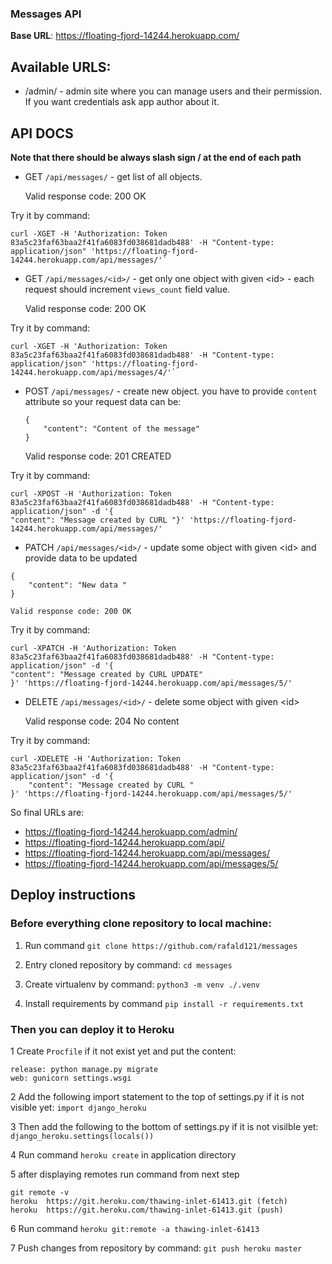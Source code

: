 ### Messages API 


**Base URL**: https://floating-fjord-14244.herokuapp.com/

## Available URLS:
- /admin/ - admin site where you can manage users and their permission. If you want credentials ask app author about it. 


## API DOCS

**Note that there should be always slash sign / at the end of each path**

- GET `/api/messages/`  - get list of all objects.

    
    Valid response code: 200 OK

Try it by command:

    curl -XGET -H 'Authorization: Token 83a5c23faf63baa2f41fa6083fd038681dadb488' -H "Content-type: application/json" 'https://floating-fjord-14244.herokuapp.com/api/messages/'`


- GET `/api/messages/<id>/`  - get only one object with given  \<id> - each request should increment `views_count` field value.


    Valid response code: 200 OK

Try it by command:

    curl -XGET -H 'Authorization: Token 83a5c23faf63baa2f41fa6083fd038681dadb488' -H "Content-type: application/json" 'https://floating-fjord-14244.herokuapp.com/api/messages/4/'`
 
- POST `/api/messages/`  - create new object. you have to provide `content` attribute so your request data can be:

    ```
    {
        "content": "Content of the message"
    }
    ```


    Valid response code: 201 CREATED
    
Try it by command:

    curl -XPOST -H 'Authorization: Token 83a5c23faf63baa2f41fa6083fd038681dadb488' -H "Content-type: application/json" -d '{
	"content": "Message created by CURL "}' 'https://floating-fjord-14244.herokuapp.com/api/messages/'
        

- PATCH `/api/messages/<id>/` - update some object with given \<id> and provide data to be updated

```
{
	"content": "New data "
}
```

    Valid response code: 200 OK
    
Try it by command:

    curl -XPATCH -H 'Authorization: Token 83a5c23faf63baa2f41fa6083fd038681dadb488' -H "Content-type: application/json" -d '{
    "content": "Message created by CURL UPDATE"
    }' 'https://floating-fjord-14244.herokuapp.com/api/messages/5/'


- DELETE `/api/messages/<id>/` - delete some object with given \<id>

    
    Valid response code: 204 No content 
 
Try it by command:

    curl -XDELETE -H 'Authorization: Token 83a5c23faf63baa2f41fa6083fd038681dadb488' -H "Content-type: application/json" -d '{
        "content": "Message created by CURL "
    }' 'https://floating-fjord-14244.herokuapp.com/api/messages/5/'
    
 
So final URLs are:
- https://floating-fjord-14244.herokuapp.com/admin/
- https://floating-fjord-14244.herokuapp.com/api/
- https://floating-fjord-14244.herokuapp.com/api/messages/
- https://floating-fjord-14244.herokuapp.com/api/messages/5/


## Deploy instructions

### Before everything clone repository to local machine:

1. Run command `git clone https://github.com/rafald121/messages`

2. Entry cloned repository by command: `cd messages`

3. Create virtualenv by command: `python3 -m venv ./.venv`

4. Install requirements by command `pip install -r requirements.txt`


### Then you can deploy it to Heroku 

1   Create `Procfile` if it not exist yet and put the content: 
```
release: python manage.py migrate
web: gunicorn settings.wsgi
```

2 Add the following import statement to the top of settings.py if it is not visible yet:
`import django_heroku`

3 Then add the following to the bottom of settings.py if it is not visilble yet:
`django_heroku.settings(locals())`

4 Run command `heroku create` in application directory

5 after displaying remotes  run command from next step
```
git remote -v
heroku  https://git.heroku.com/thawing-inlet-61413.git (fetch)
heroku  https://git.heroku.com/thawing-inlet-61413.git (push)
```

6 Run command `heroku git:remote -a thawing-inlet-61413`

7 Push changes from repository by command: `git push heroku master`



 

